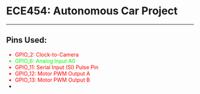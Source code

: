 <html>
    <style>
        .output-pin {
            color: rgb(255, 0, 0);
        }
        .input-pin {
            color: rgb(0, 255, 0);
        }
    </style>
    <h1>ECE454: Autonomous Car Project</h1>
    <hr>
    <h2>Pins Used:</h2>
    <ul>
        <li class='output-pin'> GPIO_2:  Clock-to-Camera</li>
        <li  class='input-pin'> GPIO_6:  Analog Input A0</li>
        <li class='output-pin'>GPIO_11:  Serial Input (SI) Pulse Pin</li>
        <li class='output-pin'>GPIO_12:  Motor PWM Output A</li>
        <li class='output-pin'>GPIO_13:  Motor PWM Output B</li>
        <li></li>
    </ul>
    <p></p>
</html>

